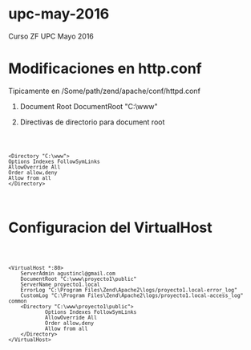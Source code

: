 # upc-may-2016
Curso ZF UPC Mayo 2016


# Modificaciones en http.conf

 Tipicamente en /Some/path/zend/apache/conf/httpd.conf
 
1. Document Root
	DocumentRoot "C:\www"

2. Directivas de directorio para document root

<code>

    <Directory "C:\www">
    Options Indexes FollowSymLinks
    AllowOverride All
    Order allow,deny
    Allow from all
    </Directory>
    
</code>
 
 
# Configuracion del VirtualHost

<code>

	<VirtualHost *:80>
	    ServerAdmin agustincl@gmail.com
	    DocumentRoot "C:\www\proyecto1\public"
	    ServerName proyecto1.local
	    ErrorLog "C:\Program Files\Zend\Apache2\logs/proyecto1.local-error_log"
	    CustomLog "C:\Program Files\Zend\Apache2\logs/proyecto1.local-access_log" common
		<Directory "C:\www\proyecto1\public">
	    		Options Indexes FollowSymLinks
	    		AllowOverride All
	    		Order allow,deny
	    		Allow from all
		</Directory>
	</VirtualHost>

</code>

